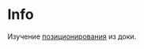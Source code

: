 # Info

Изучение [позиционирования](https://learn.javascript.ru/position#position-relative) из доки.